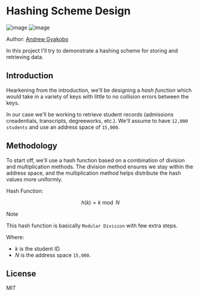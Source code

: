 # Hashing Scheme Design

![image](https://img.shields.io/badge/Python-FFD43B?style=for-the-badge&logo=python&logoColor=blue)
![image](https://img.shields.io/badge/windows%20terminal-4D4D4D?style=for-the-badge&logo=windows%20terminal&logoColor=white)

Author: [Andrew Gyakobo](https://github.com/Gyakobo)

In this project I'll try to demonstrate a hashing scheme for storing and retrieving data.   

## Introduction

Hearkening from the introduction, we'll be designing a *hash function* which would take in a variety of keys with little to no collision errors between the keys. 

In our case we'll be working to retrieve student records (admissions creadentials, transcripts, degreeworks, etc.). We'll assume to have `12,000 students` and use an address space of `15,000`.

## Methodology

To start off, we'll use a hash function based on a combination of division and multiplication methods. The division method ensures we stay within the address space, and the multiplication method helps distribute the hash values more uniformly.

Hash Function:

$$h(k) = k \bmod N $$

>[!NOTE]
>This hash function is basically `Modular Division` with few extra steps.

Where:
* $k$ is the student ID.
* $N$ is the address space `15,000`.

## License
MIT
